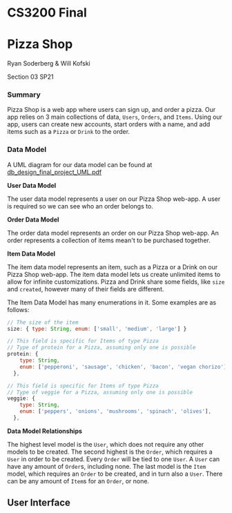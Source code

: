 # CS3200 Final

# Pizza Shop

Ryan Soderberg & Will Kofski

Section 03 SP21

### Summary

Pizza Shop is a web app where users can sign up, and order a pizza. Our app relies on 3 main collections of data, `Users`, `Orders`, and `Items`. Using our app, users can create new accounts, start orders with a name, and add items such as a `Pizza` or `Drink` to the order.

### Data Model

A UML diagram for our data model can be found at [db_design_final_project_UML.pdf](https://github.com/Ryanjso/CS3200-Final-Project/blob/main/db_design_final_project_UML.pdf)

**User Data Model**

The user data model represents a user on our Pizza Shop web-app. A user is required so we can see who an order belongs to.

**Order Data Model**

The order data model represents an order on our Pizza Shop web-app. An order represents a collection of items mean't to be purchased together.

**Item Data Model**

The item data model represents an item, such as a Pizza or a Drink on our Pizza Shop web-app. The item data model lets us create unlimited items to allow for infinite customizations. Pizza and Drink share some fields, like `size` and `created`, however many of their fields are different.

The Item Data Model has many enumerations in it. Some examples are as follows:

```jsx
// The size of the item
size: { type: String, enum: ['small', 'medium', 'large'] }

// This field is specific for Items of type Pizza
// Type of protein for a Pizza, assuming only one is possible
protein: {
    type: String,
    enum: ['pepperoni', 'sausage', 'chicken', 'bacon', 'vegan chorizo'],
  },

// This field is specific for Items of type Pizza
// Type of veggie for a Pizza, assuming only one is possible
veggie: {
    type: String,
    enum: ['peppers', 'onions', 'mushrooms', 'spinach', 'olives'],
  },
```

**Data Model Relationships**

The highest level model is the `User`, which does not require any other models to be created. The second highest is the `Order`, which requires a `User` in order to be created. Every `Order` will be tied to one `User`. A `User` can have any amount of `Order`s, including none. The last model is the `Item` model, which requires an `Order` to be created, and in turn also a `User`. There can be any amount of `Item`s for an `Order`, or none.

## User Interface
